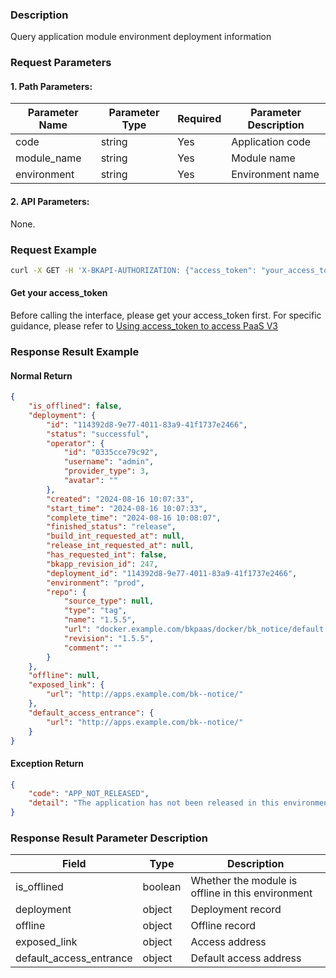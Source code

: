 ### Description
Query application module environment deployment information

### Request Parameters

#### 1. Path Parameters:

| Parameter Name | Parameter Type | Required | Parameter Description |
| -------------- | -------------- | -------- | --------------------- |
| code           | string         | Yes      | Application code      |
| module_name    | string         | Yes      | Module name           |
| environment    | string         | Yes      | Environment name      |

#### 2. API Parameters:
None.

### Request Example
```bash
curl -X GET -H 'X-BKAPI-AUTHORIZATION: {"access_token": "your_access_token"}' http://bkapi.example.com/api/bkpaas3/prod/bkapps/applications/{code}/modules/{module_name}/envs/{environment}/released_state/
```

#### Get your access_token
Before calling the interface, please get your access_token first. For specific guidance, please refer to [Using access_token to access PaaS V3](https://bk.tencent.com/docs/markdown/PaaS3.0/topics/paas/access_token)

### Response Result Example

#### Normal Return
```json
{
    "is_offlined": false,
    "deployment": {
        "id": "114392d8-9e77-4011-83a9-41f1737e2466",
        "status": "successful",
        "operator": {
            "id": "0335cce79c92",
            "username": "admin",
            "provider_type": 3,
            "avatar": ""
        },
        "created": "2024-08-16 10:07:33",
        "start_time": "2024-08-16 10:07:33",
        "complete_time": "2024-08-16 10:08:07",
        "finished_status": "release",
        "build_int_requested_at": null,
        "release_int_requested_at": null,
        "has_requested_int": false,
        "bkapp_revision_id": 247,
        "deployment_id": "114392d8-9e77-4011-83a9-41f1737e2466",
        "environment": "prod",
        "repo": {
            "source_type": null,
            "type": "tag",
            "name": "1.5.5",
            "url": "docker.example.com/bkpaas/docker/bk_notice/default:1.5.5",
            "revision": "1.5.5",
            "comment": ""
        }
    },
    "offline": null,
    "exposed_link": {
        "url": "http://apps.example.com/bk--notice/"
    },
    "default_access_entrance": {
        "url": "http://apps.example.com/bk--notice/"
    }
}
```

#### Exception Return
```json
{
    "code": "APP_NOT_RELEASED",
    "detail": "The application has not been released in this environment"
}
```

### Response Result Parameter Description

| Field | Type |  Description |
| ----- | ---- |  ----------- |
| is_offlined | boolean | Whether the module is offline in this environment |
| deployment | object | Deployment record |
| offline | object | Offline record |
| exposed_link | object | Access address |
| default_access_entrance | object | Default access address |
